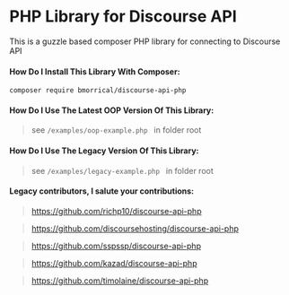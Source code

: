 # PHP Library for Discourse API

This is a guzzle based composer PHP library for connecting to Discourse API


#### How Do I Install This Library With Composer:

` composer require bmorrical/discourse-api-php `


#### How Do I Use The Latest OOP Version Of This Library:

> see `/examples/oop-example.php ` in folder root


#### How Do I Use The Legacy Version Of This Library:

> see `/examples/legacy-example.php ` in folder root


#### Legacy contributors, I salute your contributions:

> https://github.com/richp10/discourse-api-php

> https://github.com/discoursehosting/discourse-api-php

> https://github.com/sspssp/discourse-api-php

> https://github.com/kazad/discourse-api-php

> https://github.com/timolaine/discourse-api-php

